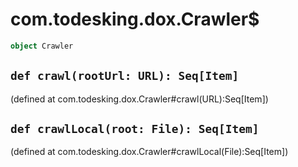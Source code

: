 # com.todesking.dox.Crawler$


```scala
object Crawler
```


 `def crawl(rootUrl: URL): Seq[Item]`
--------------------------------------

(defined at com.todesking.dox.Crawler#crawl(URL):Seq[Item])


 `def crawlLocal(root: File): Seq[Item]`
-----------------------------------------

(defined at com.todesking.dox.Crawler#crawlLocal(File):Seq[Item])

